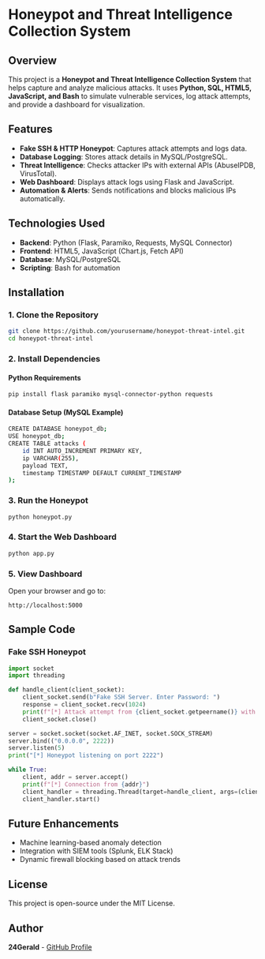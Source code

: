 # Honeypot and Threat Intelligence Collection System

## Overview
This project is a **Honeypot and Threat Intelligence Collection System** that helps capture and analyze malicious attacks. It uses **Python, SQL, HTML5, JavaScript, and Bash** to simulate vulnerable services, log attack attempts, and provide a dashboard for visualization.

## Features
- **Fake SSH & HTTP Honeypot**: Captures attack attempts and logs data.
- **Database Logging**: Stores attack details in MySQL/PostgreSQL.
- **Threat Intelligence**: Checks attacker IPs with external APIs (AbuseIPDB, VirusTotal).
- **Web Dashboard**: Displays attack logs using Flask and JavaScript.
- **Automation & Alerts**: Sends notifications and blocks malicious IPs automatically.

## Technologies Used
- **Backend**: Python (Flask, Paramiko, Requests, MySQL Connector)
- **Frontend**: HTML5, JavaScript (Chart.js, Fetch API)
- **Database**: MySQL/PostgreSQL
- **Scripting**: Bash for automation

## Installation
### 1. Clone the Repository
```sh
git clone https://github.com/yourusername/honeypot-threat-intel.git
cd honeypot-threat-intel
```

### 2. Install Dependencies
#### Python Requirements
```sh
pip install flask paramiko mysql-connector-python requests
```

#### Database Setup (MySQL Example)
```sh
CREATE DATABASE honeypot_db;
USE honeypot_db;
CREATE TABLE attacks (
    id INT AUTO_INCREMENT PRIMARY KEY,
    ip VARCHAR(255),
    payload TEXT,
    timestamp TIMESTAMP DEFAULT CURRENT_TIMESTAMP
);
```

### 3. Run the Honeypot
```sh
python honeypot.py
```

### 4. Start the Web Dashboard
```sh
python app.py
```

### 5. View Dashboard
Open your browser and go to:
```
http://localhost:5000
```

## Sample Code
### Fake SSH Honeypot
```python
import socket
import threading

def handle_client(client_socket):
    client_socket.send(b"Fake SSH Server. Enter Password: ")
    response = client_socket.recv(1024)
    print(f"[*] Attack attempt from {client_socket.getpeername()} with password: {response.decode().strip()}")
    client_socket.close()

server = socket.socket(socket.AF_INET, socket.SOCK_STREAM)
server.bind(("0.0.0.0", 2222))
server.listen(5)
print("[*] Honeypot listening on port 2222")

while True:
    client, addr = server.accept()
    print(f"[*] Connection from {addr}")
    client_handler = threading.Thread(target=handle_client, args=(client,))
    client_handler.start()
```

## Future Enhancements
- Machine learning-based anomaly detection
- Integration with SIEM tools (Splunk, ELK Stack)
- Dynamic firewall blocking based on attack trends

## License
This project is open-source under the MIT License.

## Author
**24Gerald** - [GitHub Profile](https://github.com/24Gerald)
